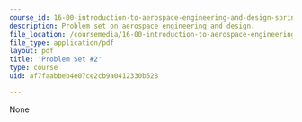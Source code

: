 ```yaml
---
course_id: 16-00-introduction-to-aerospace-engineering-and-design-spring-2003
description: Problem set on aerospace engineering and design.
file_location: /coursemedia/16-00-introduction-to-aerospace-engineering-and-design-spring-2003/af7faabbeb4e07ce2cb9a0412330b528_HW2_03.pdf
file_type: application/pdf
layout: pdf
title: 'Problem Set #2'
type: course
uid: af7faabbeb4e07ce2cb9a0412330b528

---
```

None